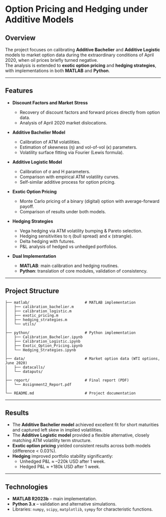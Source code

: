 # Option Pricing and Hedging under Additive Models

## Overview
The project focuses on calibrating **Additive Bachelier** and **Additive Logistic** models to market option data during the extraordinary conditions of April 2020, when oil prices briefly turned negative.  
The analysis is extended to **exotic option pricing** and **hedging strategies**, with implementations in both **MATLAB** and **Python**.

---

## Features
- **Discount Factors and Market Stress**
  - Recovery of discount factors and forward prices directly from option data.  
  - Analysis of April 2020 market dislocations.  

- **Additive Bachelier Model**
  - Calibration of ATM volatilities.  
  - Estimation of skewness (η) and vol-of-vol (κ) parameters.  
  - Volatility surface fitting via Fourier (Lewis formula).  

- **Additive Logistic Model**
  - Calibration of σ and H parameters.  
  - Comparison with empirical ATM volatility curves.  
  - Self-similar additive process for option pricing.  

- **Exotic Option Pricing**
  - Monte Carlo pricing of a binary (digital) option with average-forward payoff.  
  - Comparison of results under both models.  

- **Hedging Strategies**
  - Vega hedging via ATM volatility bumping & Pareto selection.  
  - Hedging sensitivities to η (bull spread) and κ (strangle).  
  - Delta hedging with futures.  
  - P&L analysis of hedged vs unhedged portfolios.  

- **Dual Implementation**
  - **MATLAB**: main calibration and hedging routines.  
  - **Python**: translation of core modules, validation of consistency.  

---

## Project Structure
```
├── matlab/                         # MATLAB implementation
│   ├── calibration_bachelier.m
│   ├── calibration_logistic.m
│   ├── exotic_pricing.m
│   ├── hedging_strategies.m
│   └── utils/
│
├── python/                         # Python implementation
│   ├── Calibration_Bachelier.ipynb
│   ├── Calibration_Logistic.ipynb
│   ├── Exotic_Option_Pricing.ipynb
│   └── Hedging_Strategies.ipynb
│
├── data/                           # Market option data (WTI options, June 2020)
│   ├── datacalls/
│   └── dataputs/
│
├── report/                         # Final report (PDF)
│   └── Assignment2_Report.pdf
│
└── README.md                       # Project documentation
```

---

## Results
- The **Additive Bachelier model** achieved excellent fit for short maturities and captured left skew in implied volatilities.  
- The **Additive Logistic model** provided a flexible alternative, closely matching ATM volatility term structure.  
- **Exotic option pricing** yielded consistent results across both models (difference < 0.03%).  
- **Hedging** improved portfolio stability significantly:  
  - Unhedged P&L ≈ –220k USD after 1 week.  
  - Hedged P&L ≈ +180k USD after 1 week.  

---

## Technologies
- **MATLAB R2023b** – main implementation.  
- **Python 3.x** – validation and alternative simulations.  
- Libraries: `numpy`, `scipy`, `matplotlib`, `sympy` for characteristic functions.  
